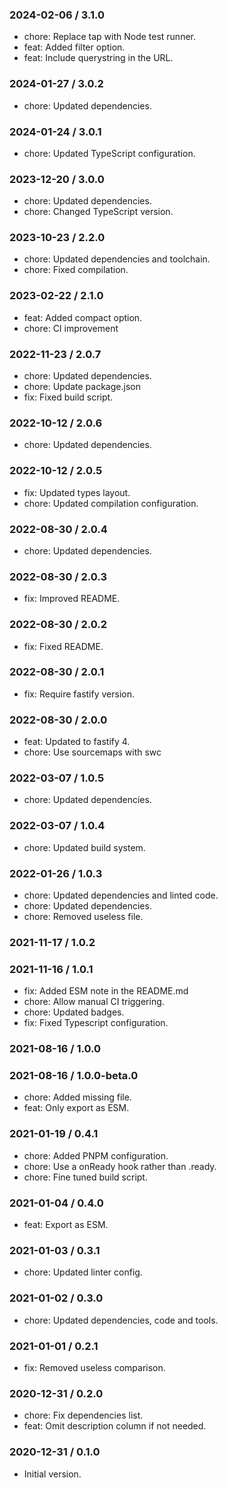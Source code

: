 ### 2024-02-06 / 3.1.0

- chore: Replace tap with Node test runner.
- feat: Added filter option.
- feat: Include querystring in the URL.

### 2024-01-27 / 3.0.2

- chore: Updated dependencies.

### 2024-01-24 / 3.0.1

- chore: Updated TypeScript configuration.

### 2023-12-20 / 3.0.0

- chore: Updated dependencies.
- chore: Changed TypeScript version.

### 2023-10-23 / 2.2.0

- chore: Updated dependencies and toolchain.
- chore: Fixed compilation.

### 2023-02-22 / 2.1.0

- feat: Added compact option.
- chore: CI improvement

### 2022-11-23 / 2.0.7

- chore: Updated dependencies.
- chore: Update package.json
- fix: Fixed build script.

### 2022-10-12 / 2.0.6

- chore: Updated dependencies.

### 2022-10-12 / 2.0.5

- fix: Updated types layout.
- chore: Updated compilation configuration.

### 2022-08-30 / 2.0.4

- chore: Updated dependencies.

### 2022-08-30 / 2.0.3

- fix: Improved README.

### 2022-08-30 / 2.0.2

- fix: Fixed README.

### 2022-08-30 / 2.0.1

- fix: Require fastify version.

### 2022-08-30 / 2.0.0

- feat: Updated to fastify 4.
- chore: Use sourcemaps with swc

### 2022-03-07 / 1.0.5

- chore: Updated dependencies.

### 2022-03-07 / 1.0.4

- chore: Updated build system.

### 2022-01-26 / 1.0.3

- chore: Updated dependencies and linted code.
- chore: Updated dependencies.
- chore: Removed useless file.

### 2021-11-17 / 1.0.2


### 2021-11-16 / 1.0.1

- fix: Added ESM note in the README.md
- chore: Allow manual CI triggering.
- chore: Updated badges.
- fix: Fixed Typescript configuration.

### 2021-08-16 / 1.0.0


### 2021-08-16 / 1.0.0-beta.0

- chore: Added missing file.
- feat: Only export as ESM.

### 2021-01-19 / 0.4.1

- chore: Added PNPM configuration.
- chore: Use a onReady hook rather than .ready.
- chore: Fine tuned build script.

### 2021-01-04 / 0.4.0

- feat: Export as ESM.

### 2021-01-03 / 0.3.1

- chore: Updated linter config.

### 2021-01-02 / 0.3.0

- chore: Updated dependencies, code and tools.

### 2021-01-01 / 0.2.1

- fix: Removed useless comparison.

### 2020-12-31 / 0.2.0

- chore: Fix dependencies list.
- feat: Omit description column if not needed.

### 2020-12-31 / 0.1.0

- Initial version.
